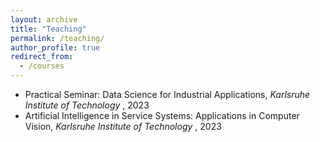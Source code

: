 ```yaml
---
layout: archive
title: "Teaching"
permalink: /teaching/
author_profile: true
redirect_from:
  - /courses
---
```




* Practical Seminar: Data Science for Industrial Applications, <i>Karlsruhe Institute of Technology </i>, 2023
* Artificial Intelligence in Service Systems: Applications in Computer Vision, <i>Karlsruhe Institute of Technology </i>, 2023
